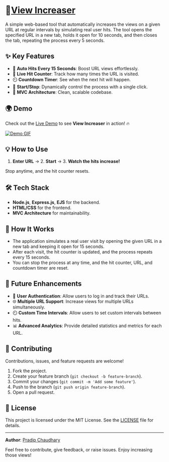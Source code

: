 # 🌟[View Increaser](https://view-increaser.onrender.com/)

A simple web-based tool that automatically increases the views on a given URL at regular intervals by simulating real user hits. The tool opens the specified URL in a new tab, holds it open for 10 seconds, and then closes the tab, repeating the process every 5 seconds.

## ✨ Key Features

-   🔁 **Auto Hits Every 15 Seconds**: Boost URL views effortlessly.
-   🔢 **Live Hit Counter**: Track how many times the URL is visited.
-   ⏲️ **Countdown Timer**: See when the next hit will happen.
-   🛑 **Start/Stop**: Dynamically control the process with a single click.
-   📐 **MVC Architecture**: Clean, scalable codebase.

## 🌍 Demo

Check out the [Live Demo](https://view-increaser.onrender.com) to see **View Increaser** in action! 🔥

[![Demo GIF](demo.gif)](https://view-increaser.onrender.com/)

## 💡 How to Use

1. **Enter URL** → 2. **Start** → 3. **Watch the hits increase!**

Stop anytime, and the hit counter resets.

## 🛠️ Tech Stack

-   **Node.js**, **Express.js**, **EJS** for the backend.
-   **HTML/CSS** for the frontend.
-   **MVC Architecture** for maintainability.

## 🚀 How It Works

-   The application simulates a real user visit by opening the given URL in a new tab and keeping it open for 15 seconds.
-   After each visit, the hit counter is updated, and the process repeats every 15 seconds.
-   You can stop the process at any time, and the hit counter, URL, and countdown timer are reset.

## 🌟 Future Enhancements

-   🔐 **User Authentication**: Allow users to log in and track their URLs.
-   🌐 **Multiple URL Support**: Increase views for multiple URLs simultaneously.
-   ⏲️ **Custom Time Intervals**: Allow users to set custom intervals between hits.
-   📊 **Advanced Analytics**: Provide detailed statistics and metrics for each URL.

## 🤝 Contributing

Contributions, issues, and feature requests are welcome!

1. Fork the project.
2. Create your feature branch (`git checkout -b feature-branch`).
3. Commit your changes (`git commit -m 'Add some feature'`).
4. Push to the branch (`git push origin feature-branch`).
5. Open a pull request.

## 📜 License

This project is licensed under the MIT License. See the [LICENSE](LICENSE) file for details.

---

**Author**: [Pradip Chaudhary](https://github.com/pradipchaudhary)

Feel free to contribute, give feedback, or raise issues. Enjoy increasing those views!
